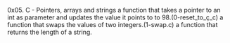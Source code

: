 0x05. C - Pointers, arrays and strings
a function that takes a pointer to an int as parameter and updates the value it points to to 98.(0-reset_to_ç_c)
a function that swaps the values of two integers.(1-swap.c)
a function that returns the length of a string.
